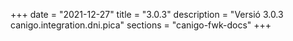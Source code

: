 +++
date        = "2021-12-27"
title       = "3.0.3"
description = "Versió 3.0.3 canigo.integration.dni.pica"
sections    = "canigo-fwk-docs"
+++
